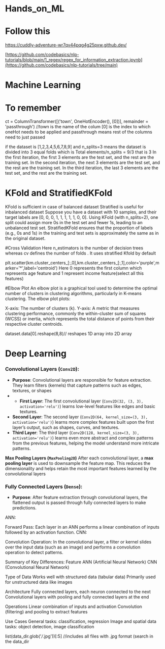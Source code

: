 # Hands_on_ML

# Follow this
https://cuddly-adventure-wr7qv44pqg4g25pxw.github.dev/

[https://github.com/codebasics/nlp-tutorials/blob/main/1_regex/regex_for_information_extraction.ipynb](https://github.com/codebasics/nlp-tutorials/tree/main)

# Machine Learning

# To remember

ct = ColumnTransformer([('town', OneHotEncoder(), [0])], remainder = 'passthrough') //town is the name of the colum [0] is the index to which oneHot needs to be applied and passthrough means rest of the columns need to just passed

if the dataset is [1,2,3,4,5,6,7,8,9] and n_splits=3
means the dataset is divided into 3 equal folds which is Total elements/n_splits = 9/3 that is 3
In the first iteration, the first 3 elements are the test set, and the rest are the training set.
In the second iteration, the next 3 elements are the test set, and the rest are the training set.
In the third iteration, the last 3 elements are the test set, and the rest are the training set.


# KFold and StratifiedKFold
KFold is sufficient in case of balanced dataset
Stratified is useful for inbalanced dataset
Suppose you have a dataset with 10 samples, and their target labels are [0, 0, 0, 1, 1, 1, 1, 1, 0, 0].
Using KFold (with n_splits=2), one split could assign more 0s in the test set and fewer 1s, leading to an unbalanced test set.
StratifiedKFold ensures that the proportion of labels (e.g., 0s and 1s) in the training and test sets is approximately the same as in the original dataset.

#Cross Validation 
Here n_estimators is the number of decision trees whereas cv defines the number of folds . It uses stratified Kfold by default

plt.scatter(km.cluster_centers_[:,0],km.cluster_centers_[:,1],color='purple',marker='*',label='centroid')
Here 0 represents the first column which represents age feature and 1 represent income feature(select all this features)


#Elbow Plot
An elbow plot is a graphical tool used to determine the optimal number of clusters in clustering algorithms, particularly in K-means clustering.
The elbow plot plots:

X-axis: The number of clusters (k).
Y-axis: A metric that measures clustering performance, commonly the within-cluster sum of squares (WCSS) or inertia, which represents the total distance of points from their respective cluster centroids.

dataset.data[0].reshape(8,8)// reshapes 1D array into 2D array


# Deep Learning

### **Convolutional Layers (`Conv2D`)**:

- **Purpose**: Convolutional layers are responsible for feature extraction. They learn filters (kernels) that capture patterns such as edges, textures, or shapes
- - **First Layer**: The first convolutional layer (`Conv2D(32, (3, 3), activation='relu')`) learns low-level features like edges and basic textures.
- **Second Layer**: The second layer (`Conv2D(64, kernel_size=(3, 3), activation='relu')`) learns more complex features built upon the first layer’s output, such as shapes, curves, and textures.
- **Third Layer**: The third layer (`Conv2D(128, kernel_size=(3, 3), activation='relu')`) learns even more abstract and complex patterns from the previous features, helping the model understand more intricate patterns.

**Max Pooling Layers (`MaxPooling2D`)**
After each convolutional layer, a **max pooling layer** is used to downsample the feature map. This reduces the dimensionality and helps retain the most important features learned by the convolutional layers


### **Fully Connected Layers (`Dense`)**:

- **Purpose**: After feature extraction through convolutional layers, the flattened output is passed through fully connected layers to make predictions.

ANN:

Forward Pass: Each layer in an ANN performs a linear combination of inputs followed by an activation function.
CNN:

Convolution Operation: In the convolutional layer, a filter or kernel slides over the input data (such as an image) and performs a convolution operation to detect patterns. 

Summary of Key Differences:
Feature	                       ANN (Artificial Neural Network)                                     CNN (Convolutional Neural Network)

Type of Data                	Works well with structured data (tabular data)	                     Primarily used for unstructured data like images

Architecture	                Fully connected layers, each neuron connected to the next            	Convolutional layers with pooling and fully connected layers at the end

Operations                   	Linear combination of inputs and activation	                           Convolution (filtering) and pooling to extract features

Use Cases	                    General tasks: classification, regression	                             Image and spatial data tasks: object detection, image classification




list(data_dir.glob('*/*.jpg'))[:5] //includes all files with .jpg format (search in the data_dir
